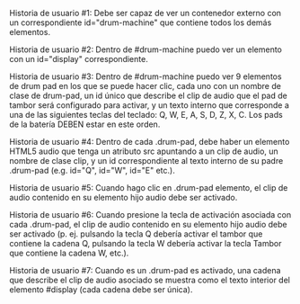 Historia de usuario #1: Debe ser capaz de ver un contenedor externo con un correspondiente id="drum-machine" que contiene todos los demás elementos.

Historia de usuario #2: Dentro de #drum-machine puedo ver un elemento con un id="display" correspondiente.

Historia de usuario #3: Dentro de #drum-machine puedo ver 9 elementos de drum pad en los que se puede hacer clic, cada uno con un nombre de clase de drum-pad, un id único que describe el clip de audio que el pad de tambor será configurado para activar, y un texto interno que corresponde a una de las siguientes teclas del teclado: Q, W, E, A, S, D, Z, X, C. Los pads de la batería DEBEN estar en este orden.

Historia de usuario #4: Dentro de cada .drum-pad, debe haber un elemento HTML5 audio que tenga un atributo src apuntando a un clip de audio, un nombre de clase clip, y un id correspondiente al texto interno de su padre .drum-pad (e.g. id="Q", id="W", id="E" etc.).

Historia de usuario #5: Cuando hago clic en .drum-pad elemento, el clip de audio contenido en su elemento hijo audio debe ser activado.

Historia de usuario #6: Cuando presione la tecla de activación asociada con cada .drum-pad, el clip de audio contenido en su elemento hijo audio debe ser activado (p. ej. pulsando la tecla Q debería activar el tambor que contiene la cadena Q, pulsando la tecla W debería activar la tecla Tambor que contiene la cadena W, etc.).

Historia de usuario #7: Cuando es un .drum-pad es activado, una cadena que describe el clip de audio asociado se muestra como el texto interior del elemento #display (cada cadena debe ser única).